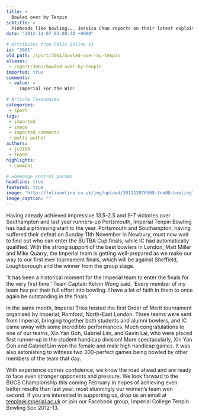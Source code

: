 ```yaml
---
title: >
  Bowled over by Tenpin
subtitle: >
  Pinheads like bowling... Jessica Chan reports on their latest exploits
date: "2012-12-07 03:08:38 +0000"

# Attributes from Felix Online V1
id: "3061"
old_path: /sport/3061/bowled-over-by-tenpin
aliases:
 - /sport/3061/bowled-over-by-tenpin
imported: true
comments:
 - value: >
     Imperial For the Win!

# Article Taxonomies
categories:
 - sport
tags:
 - imported
 - image
 - imported_comments
 - multi-author
authors:
 - jc3108
 - tna08
highlights:
 - comment

# Homepage control params
headline: true
featured: true
image: "http://felixonline.co.uk/img/upload/201212070308-tna08-bowling1.jpg"
image_caption: ""
---
```


Having already achieved impressive 13.5-2.5 and 9-7 victories over Southampton and last year runners-up Portsmouth, Imperial Tenpin Bowling has had a promising start to the year. Portsmouth and Southampton, having suffered their defeat on Sunday 11th November in Newbury, must now wait to find out who can enter the BUTBA Cup finals, while IC had automatically qualified. With the strong support of the best bowlers in London, Matt Miller and Mike Quarry, the Imperial team is getting well-prepared as we make our way to our first ever tournament finals, which will be against Sheffield, Loughborough and the winner from the group stage.

‘It has been a historical moment for the Imperial team to enter the finals for the very first time.’ Team Captain Kelvin Wong said, ‘Every member of my team has put their full effort into bowling. I have a lot of faith in them to once again be outstanding in the finals.’

In the same month, Imperial Trios hosted the first Order of Merit tournament organised by Imperial, Romford, North-East London. Three teams were sent from Imperial, bringing together both students and alumni bowlers, and IC came away with some incredible performances. Much congratulations to one of our teams, Xin Yan Goh, Gabriel Lim, and Gavin Lai, who were placed first runner-up in the student handicap division! More spectacularly, Xin Yan Goh and Gabriel Lim won the female and male high handicap games. It was also astonishing to witness two 300-perfect games being bowled by other members of the team that day.

With experience comes confidence; we know the road ahead and are ready to face even stronger opponents and pressure. We look forward to the BUCS Championship this coming February in hopes of achieving even better results than last year: most stunningly our women’s team won second. If you are interested in supporting us, drop us an email at tenpin@imperial.ac.uk or join our Facebook group, Imperial College Tenpin Bowling Soc 2012-13.

